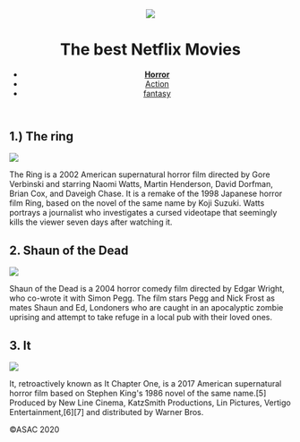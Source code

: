 <!DOCTYPE html>
<html>
<head>
    <link rel="stylesheet" href="style1.css">
    <title>The best Netflix Movies</title>
</head>
<body>
    <header>
        <div>
            <img
                src="https://cdn.vox-cdn.com/thumbor/lfpXTYMyJpDlMevYNh0PfJu3M6Q=/39x0:3111x2048/920x613/filters:focal(39x0:3111x2048):format(webp)/cdn.vox-cdn.com/uploads/chorus_image/image/49901753/netflixlogo.0.0.png">
            <h1>The best Netflix Movies</h1>
        </div>
        <nav>
            <ul>
                <li><a href="" class="you here"> <strong>Horror</strong> </a></li>
                <li><a href="">Action </a></li>
                <li><a href="">fantasy </a></li>
            </ul>
        </nav>
    </header>
    <main>
        <article>
            <section>
                <h2>1.) The ring </h2>
                <img src="https://www.technobuffalo.com/sites/technobuffalo.com/files/styles/mediumplus/public/wp/2017/02/the-ring-samara.jpg">
                <p>The Ring is a 2002 American supernatural horror film directed by Gore Verbinski and starring Naomi Watts, Martin Henderson, David Dorfman, Brian Cox, and Daveigh Chase. It is a remake of the 1998 Japanese horror film Ring, based on the novel of the same name by Koji Suzuki. Watts portrays a journalist who investigates a cursed videotape that seemingly kills the viewer seven days after watching it.
                </p>
            </section>
        </article>
        <article>
            <section>
                <h2>
                    2. Shaun of the Dead
                </h2>
                <img
                    src="https://upload.wikimedia.org/wikipedia/en/8/8d/Shaun_of_the_Dead_film_poster.jpg">
                <p>
                    Shaun of the Dead is a 2004 horror comedy film directed by Edgar Wright, who co-wrote it with Simon Pegg. The film stars Pegg and Nick Frost as mates Shaun and Ed, Londoners who are caught in an apocalyptic zombie uprising and attempt to take refuge in a local pub with their loved ones.
                </p>
            </section>
        </article>
        <article>
            <section>
                <h2>
                    3. It
                </h2>
                <img
                    src="https://upload.wikimedia.org/wikipedia/en/5/5a/It_%282017%29_poster.jpg">
                <p>
                    It, retroactively known as It Chapter One, is a 2017 American supernatural horror film based on Stephen King's 1986 novel of the same name.[5] Produced by New Line Cinema, KatzSmith Productions, Lin Pictures, Vertigo Entertainment,[6][7] and distributed by Warner Bros.
                </p>
            </section>
        </article>
    </main>
    <footer>
        <p>&copy;ASAC 2020</p>
    </footer>
</body>
</html>
